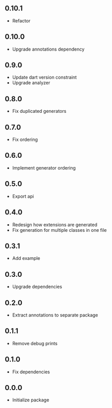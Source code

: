 ## 0.10.1
* Refactor

## 0.10.0
* Upgrade annotations dependency

## 0.9.0
* Update dart version constraint
* Upgrade analyzer

## 0.8.0
* Fix duplicated generators

## 0.7.0
* Fix ordering

## 0.6.0
* Implement generator ordering

## 0.5.0
* Export api

## 0.4.0
* Redesign how extensions are generated
* Fix generation for multiple classes in one file

## 0.3.1
* Add example

## 0.3.0
* Upgrade dependencies

## 0.2.0
* Extract annotations to separate package

## 0.1.1
* Remove debug prints

## 0.1.0
* Fix dependencies
 
## 0.0.0
* Initialize package
